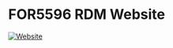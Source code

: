 # FOR5596 RDM Website
[![Website](https://github.com/FOR5596/rdm-website/actions/workflows/make_docs.yaml/badge.svg)](https://github.com/FOR5596/rdm-website/actions/workflows/make_docs.yaml)
